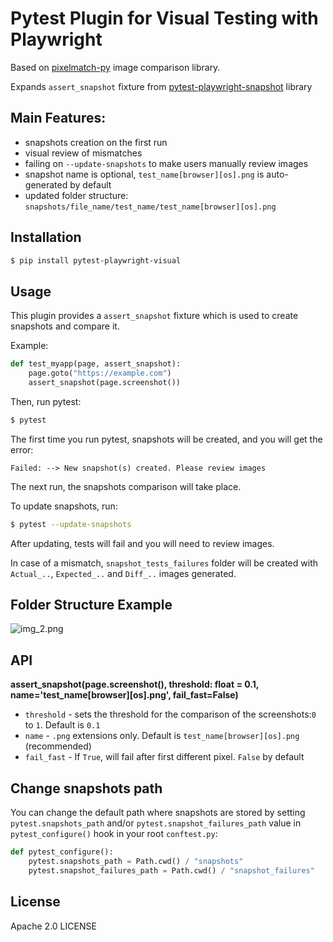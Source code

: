 # Pytest Plugin for Visual Testing with Playwright

Based on [pixelmatch-py](https://github.com/whtsky/pixelmatch-py) image comparison library.

Expands `assert_snapshot` fixture from [pytest-playwright-snapshot](https://github.com/kumaraditya303/pytest-playwright-snapshot) library 

## Main Features:
- snapshots creation on the first run
- visual review of mismatches
- failing on `--update-snapshots` to make users manually review images
- snapshot name is optional, `test_name[browser][os].png` is auto-generated by default
- updated folder structure: `snapshots/file_name/test_name/test_name[browser][os].png`

## Installation

```bash
$ pip install pytest-playwright-visual
```

## Usage

This plugin provides a `assert_snapshot` fixture which is used to create snapshots and compare it.

Example:

```python
def test_myapp(page, assert_snapshot):
    page.goto("https://example.com")
    assert_snapshot(page.screenshot())
```
Then, run pytest:
```bash
$ pytest
```
The first time you run pytest, snapshots will be created, and you will get the error:

```console
Failed: --> New snapshot(s) created. Please review images
```

The next run, the snapshots comparison will take place. 

To update snapshots, run:

```bash
$ pytest --update-snapshots
```

After updating, tests will fail and you will need to review images.

In case of a mismatch, `snapshot_tests_failures` folder will be created with `Actual_..`, `Expected_..` and `Diff_..` images generated.

## Folder Structure Example

![img_2.png](img_2.png)

## API
**assert_snapshot(page.screenshot(), threshold: float = 0.1, name='test_name[browser][os].png', fail_fast=False)**
- `threshold` - sets the threshold for the comparison of the screenshots:`0` to `1`. Default is `0.1`
- `name` - `.png` extensions only. Default is `test_name[browser][os].png` (recommended)
- `fail_fast` - If `True`, will fail after first different pixel. `False` by default

## Change snapshots path

You can change the default path where snapshots are stored by setting `pytest.snapshots_path` and/or 
`pytest.snapshot_failures_path` value in `pytest_configure()` hook in your root `conftest.py`:  
```python
def pytest_configure():
    pytest.snapshots_path = Path.cwd() / "snapshots"
    pytest.snapshot_failures_path = Path.cwd() / "snapshot_failures"
```

## License

Apache 2.0 LICENSE
